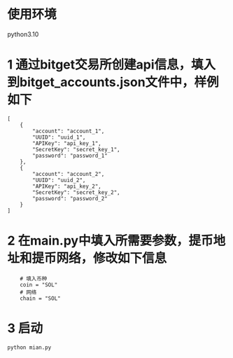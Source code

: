 # 使用环境
python3.10

#  1 通过bitget交易所创建api信息，填入到bitget_accounts.json文件中，样例如下
```
[
    {
        "account": "account_1",
        "UUID": "uuid_1",
        "APIKey": "api_key_1",
        "SecretKey": "secret_key_1",
        "password": "password_1"
    },
    {
        "account": "account_2",
        "UUID": "uuid_2",
        "APIKey": "api_key_2",
        "SecretKey": "secret_key_2",
        "password": "password_2"
    }
]

```

# 2 在main.py中填入所需要参数，提币地址和提币网络，修改如下信息

```
    # 填入币种
    coin = "SOL" 
    # 网络   
    chain = "SOL" 

```

# 3 启动
```
python mian.py 
```


